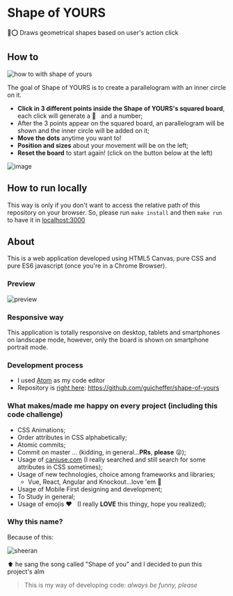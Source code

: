 # Shape of YOURS
🔷⭕️ Draws geometrical shapes based on user's action click

## How to
![how to with shape of yours](https://user-images.githubusercontent.com/5280832/35784148-f17251ac-09fa-11e8-9e41-70d0f10e4539.gif)

The goal of Shape of YOURS is to create a parallelogram with an inner circle on it.

- **Click in 3 different points inside the Shape of YOURS's squared board**, each click will generate a 🔴 &nbsp; and a number;
- After the 3 points appear on the squared board, an parallelogram will be shown and the inner circle will be added on it;
- **Move the dots** anytime you want to!
- **Position and sizes** about your movement will be on the left;
- **Reset the board** to start again! (click on the button below at the left)

![image](https://user-images.githubusercontent.com/5280832/35598504-f25b835c-060a-11e8-9467-270f3b549442.png)

## How to run locally
This way is only if you don't want to access the relative path of this repository on your browser.
So, please run `make install` and then `make run` to have it in [localhost:3000](http://127.0.0.1:3000)

## About
This is a web application developed using HTML5 Canvas, pure CSS and pure ES6 javascript (once you're in a Chrome Browser).

### Preview
![preview](https://user-images.githubusercontent.com/5280832/35784194-a3eec90a-09fb-11e8-88e1-7ee44382ac34.png)

### Responsive way
This application is totally responsive on desktop, tablets and smartphones on landscape mode, however, only the board is shown on smartphone portrait mode.

### Development process

- I used [Atom](https://atom.io) as my code editor
- Repository is [right here](https://github.com/guicheffer/shape-of-yours): https://github.com/guicheffer/shape-of-yours

### What makes/made me happy on every project (including this code challenge)
- CSS Animations;
- Order attributes in CSS alphabetically;
- Atomic commits;
- Commit on master ... (kidding, in general...**PRs**, **please** 😜);
- Usage of [caniuse.com](caniuse.com) (I really searched and still search for some attributes in CSS sometimes);
- Usage of new technologies, choice among frameworks and libraries;
	- Vue, React, Angular and Knockout...love 'em 🖤
- Usage of Mobile First designing and development;
- To Study in general;
- Usage of emojis ❤️ &nbsp; (I really **LOVE** this thingy, hope you realized);

### Why this name?
Because of this:

![sheeran](https://user-images.githubusercontent.com/5280832/35602233-53d11558-061e-11e8-8251-f3da76354274.png)

⬆️  he sang the song called "Shape of you" and I decided to pun this project's alm

> This is my way of developing code: _always be funny, please_

